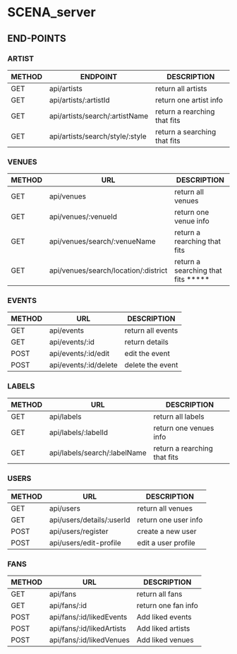 # SCENA_server


## END-POINTS


### ARTIST
| METHOD | ENDPOINT | DESCRIPTION |
| --- | --- | --- |
| GET | api/artists | return all artists |
| GET | api/artists/:artistId | return one artist info |
| GET | api/artists/search/:artistName | return a rearching that fits |
| GET | api/artists/search/style/:style | return a searching that fits |

### VENUES
| METHOD | URL | DESCRIPTION |
| --- | --- | --- |
| GET | api/venues | return all venues |
| GET | api/venues/:venueId | return one venue info |
| GET | api/venues/search/:venueName | return a rearching that fits |
| GET | api/venues/search/location/:district | return a searching that fits ***** |

### EVENTS
| METHOD | URL | DESCRIPTION |
| --- | --- | --- |
| GET | api/events | return all events |
| GET | api/events/:id | return details |
| POST | api/events/:id/edit | edit the event |
| POST | api/events/:id/delete | delete the event |

### LABELS
| METHOD | URL | DESCRIPTION |
| --- | --- | --- |
| GET | api/labels | return all labels |
| GET | api/labels/:labelId | return one venues info |
| GET | api/labels/search/:labelName | return a rearching that fits |

### USERS
| METHOD | URL | DESCRIPTION |
| --- | --- | --- |
| GET | api/users | return all venues |
| GET | api/users/details/:userId | return one user info |
| POST | api/users/register | create a new user |
| POST | api/users/edit-profile | edit a user profile |

### FANS
| METHOD | URL | DESCRIPTION |
| --- | --- | --- |
| GET | api/fans | return all fans |
| GET | api/fans/:id | return one fan info|
| POST | api/fans/:id/likedEvents | Add liked events |
| POST | api/fans/:id/likedArtists | Add liked artists 
| POST | api/fans/:id/likedVenues | Add liked venues |
